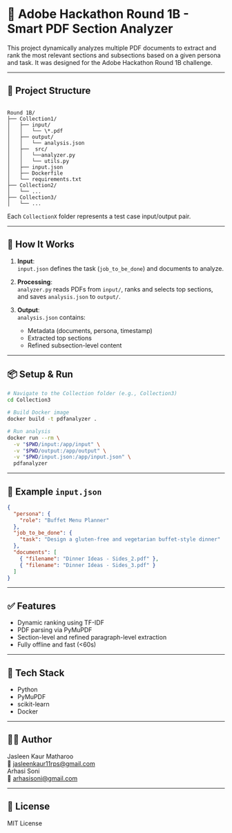 # 🧠 Adobe Hackathon Round 1B - Smart PDF Section Analyzer

This project dynamically analyzes multiple PDF documents to extract and rank the most relevant sections and subsections based on a given persona and task. It was designed for the Adobe Hackathon Round 1B challenge.

---

## 📁 Project Structure

```

Round 1B/
├── Collection1/
│   ├── input/
│   │   └── \*.pdf
│   ├── output/
│   │   └── analysis.json
│   ├──  src/
│   │   └──analyzer.py
│   │   └── utils.py
│   ├── input.json
│   ├── Dockerfile
│   └── requirements.txt
├── Collection2/
│   └── ...
├── Collection3/
│   └── ...

````

Each `CollectionX` folder represents a test case input/output pair.

---

## 🚀 How It Works

1. **Input**:  
   `input.json` defines the task (`job_to_be_done`) and documents to analyze.

2. **Processing**:  
   `analyzer.py` reads PDFs from `input/`, ranks and selects top sections, and saves `analysis.json` to `output/`.

3. **Output**:  
   `analysis.json` contains:
   - Metadata (documents, persona, timestamp)
   - Extracted top sections
   - Refined subsection-level content

---

## 📦 Setup & Run

```bash
# Navigate to the Collection folder (e.g., Collection3)
cd Collection3

# Build Docker image
docker build -t pdfanalyzer .

# Run analysis
docker run --rm \
  -v "$PWD/input:/app/input" \
  -v "$PWD/output:/app/output" \
  -v "$PWD/input.json:/app/input.json" \
  pdfanalyzer
````

---

## 📄 Example `input.json`

```json
{
  "persona": {
    "role": "Buffet Menu Planner"
  },
  "job_to_be_done": {
    "task": "Design a gluten-free and vegetarian buffet-style dinner"
  },
  "documents": [
    { "filename": "Dinner Ideas - Sides_2.pdf" },
    { "filename": "Dinner Ideas - Sides_3.pdf" }
  ]
}
```

---

## ✅ Features

* Dynamic ranking using TF-IDF
* PDF parsing via PyMuPDF
* Section-level and refined paragraph-level extraction
* Fully offline and fast (<60s)

---

## 🧠 Tech Stack

* Python
* PyMuPDF
* scikit-learn
* Docker

---

## 👨‍💻 Author
Jasleen Kaur Matharoo   
📧 jasleenkaur11rps@gmail.com   
Arhasi Soni   
📧 arhasisoni@gmail.com

---

## 📝 License

MIT License
